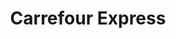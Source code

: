 ---
title: "Carrefour Express"
url: /madrid/carrefour-express-cuesta-de-san-vicente/
shop: comodidad
---